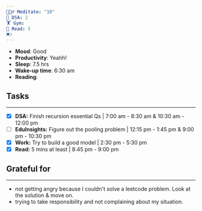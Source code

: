```yaml
---
🧘🏻‍♂️ Meditate: "10"
🤖 DSA: 2
🏋 Gym: 
📖 Read: 5
❌:
---
```

- **Mood**: Good
- **Productivity**: Yeahh!
- **Sleep**: 7.5 hrs
- **Wake-up time**: 6:30 am
- **Reading**: 

## Tasks
---
- [x] **DSA:** Finish recursion essential Qs | 7:00 am - 8:30 am & 10:30 am - 12:00 pm
- [ ] **EduInsights:** Figure out the pooling problem | 12:15 pm - 1:45 pm & 9:00 pm - 10:30 pm
- [x] **Work:** Try to build a good model | 2:30 pm - 5:30 pm
- [x] **Read:** 5 mins at least | 8:45 pm - 9:00 pm

## Grateful for
---
- not getting angry because I couldn't solve a leetcode problem. Look at the solution & move on.
- trying to take responsibility and not complaining about my situation.
